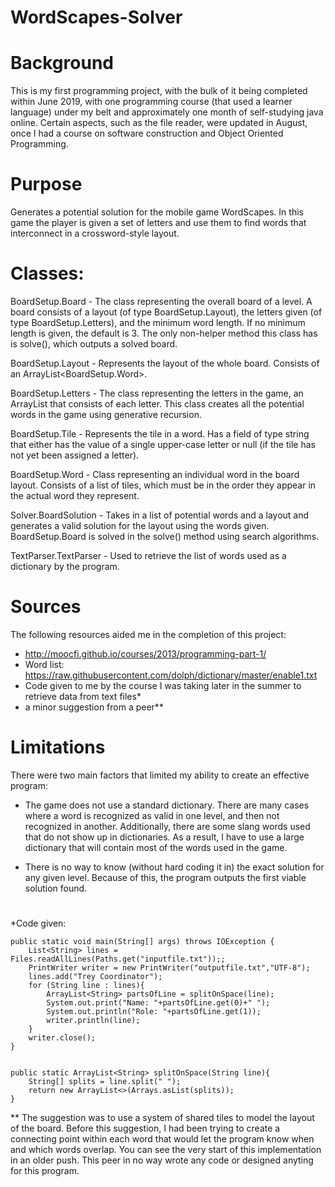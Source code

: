 # WordScapes-Solver

# Background

This is my first programming project, with the bulk of it being completed within June 2019, with one programming course (that used a learner language) under my belt and approximately one month of self-studying java online. Certain aspects, such as the file reader, were updated in August, once I had a course on software construction and Object Oriented Programming.

# Purpose

Generates a potential solution for the mobile game WordScapes. In this game the player is given a set of letters and use them to find words that interconnect in a crossword-style layout.

# Classes:

BoardSetup.Board - The class representing the overall board of a level. A board consists of a layout (of type BoardSetup.Layout), the letters given (of type BoardSetup.Letters), and the minimum word length. If no minimum length is given, the default is 3. The only non-helper method this class has is solve(), which outputs a solved board.

BoardSetup.Layout - Represents the layout of the whole board. Consists of an ArrayList<BoardSetup.Word>.
 
BoardSetup.Letters - The class representing the letters in the game, an ArrayList<String> that consists of each letter. This class creates all the potential words in the game using generative recursion.
 
BoardSetup.Tile - Represents the tile in a word. Has a field of type string that either has the value of a single upper-case letter or null (if the tile has not yet been assigned a letter).
  
BoardSetup.Word - Class representing an individual word in the board layout. Consists of a list of tiles, which must be in the order they appear in the actual word they represent.
  
Solver.BoardSolution - Takes in a list of potential words and a layout and generates a valid solution for the layout using the words given. BoardSetup.Board is solved in the solve() method using search algorithms.

TextParser.TextParser - Used to retrieve the list of words used as a dictionary by the program.

# Sources

The following resources aided me in the completion of this project:

  - http://moocfi.github.io/courses/2013/programming-part-1/
  - Word list: https://raw.githubusercontent.com/dolph/dictionary/master/enable1.txt
  - Code given to me by the course I was taking later in the summer to retrieve data from text files*
  - a minor suggestion from a peer**

# Limitations

There were two main factors that limited my ability to create an effective program:

 - The game does not use a standard dictionary. There are many cases where a word is recognized as valid in one level, and then not        recognized in another. Additionally, there are some slang words used that do not show up in dictionaries. As a result, I have to use    a large dictionary that will contain most of the words used in the game.
 
 - There is no way to know (without hard coding it in) the exact solution for any given level. Because of this, the program outputs the    first viable solution found.

#  

*Code given:

    public static void main(String[] args) throws IOException {
        List<String> lines = Files.readAllLines(Paths.get("inputfile.txt"));;
        PrintWriter writer = new PrintWriter("outputfile.txt","UTF-8");
        lines.add("Trey Coordinator");
        for (String line : lines){
            ArrayList<String> partsOfLine = splitOnSpace(line);
            System.out.print("Name: "+partsOfLine.get(0)+" ");
            System.out.println("Role: "+partsOfLine.get(1));
            writer.println(line);
        }
        writer.close();
    }


    public static ArrayList<String> splitOnSpace(String line){
        String[] splits = line.split(" ");
        return new ArrayList<>(Arrays.asList(splits));
    }
  
** The suggestion was to use a system of shared tiles to model the layout of the board. Before this suggestion, I had been trying to create a connecting point within each word that would let the program know when and which words overlap. You can see the very start of this implementation in an older push. This peer in no way wrote any code or designed anyting for this program.

